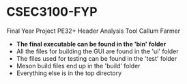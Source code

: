 # CSEC3100-FYP
Final Year Project
PE32+ Header Analysis Tool
Callum Farmer

- **The final executable can be found in the 'bin' folder**
- All the files for building the GUI are found in the 'ui' folder
- The files used for testing can be found in the 'test' folder
- Meson build files end up in the 'build' folder
- Everything else is in the top directory
